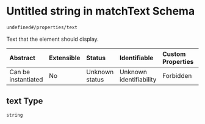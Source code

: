 # Untitled string in matchText Schema

```txt
undefined#/properties/text
```

Text that the element should display.

| Abstract            | Extensible | Status         | Identifiable            | Custom Properties | Additional Properties | Access Restrictions | Defined In                                                                     |
| :------------------ | :--------- | :------------- | :---------------------- | :---------------- | :-------------------- | :------------------ | :----------------------------------------------------------------------------- |
| Can be instantiated | No         | Unknown status | Unknown identifiability | Forbidden         | Allowed               | none                | [matchText\_v1.schema.json\*](matchText_v1.schema.json "open original schema") |

## text Type

`string`
